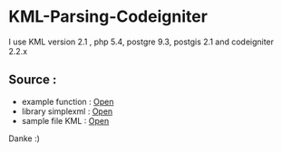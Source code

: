 # KML-Parsing-Codeigniter
I use KML version 2.1 , php 5.4, postgre 9.3, postgis 2.1 and codeigniter 2.2.x

## Source :
- example function : [Open](example_function.php)
- library simplexml : [Open](simplexml.php)
- sample file KML : [Open](sample_file.KML)
	
Danke :)

